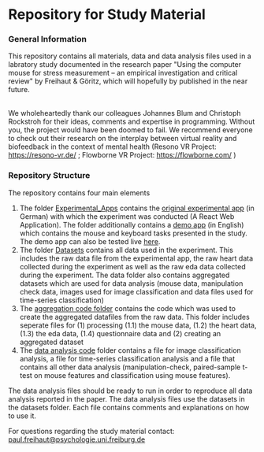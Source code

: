 # Repository for Study Material

<h3> General Information </h3>
This repository contains all materials, data and data analysis files used in a labratory study documented in the research paper "Using the computer mouse for stress measurement – an empirical investigation and critical review" by Freihaut & Göritz, which will hopefully by published in the near future.</br></br>

We wholeheartedly thank our colleagues Johannes Blum and Christoph Rockstroh for their ideas, comments and expertise in programming. Without you, the project would have been doomed to fail. We recommend everyone to check out their research on the interplay between virtual reality and biofeedback in the context of mental health (Resono VR Project: https://resono-vr.de/ ; Flowborne VR Project: https://flowborne.com/ )

<h3>Repository Structure</h3>
The repository contains four main elements

1. The folder <a href="https://github.com/Freihaut/Study_files_LabExperiment_19_Freihaut_-_Goeritz/tree/master/Experimental_Apps">Experimental_Apps</a> contains the <a href="https://github.com/Freihaut/Study_files_LabExperiment_19_Freihaut_-_Goeritz/tree/master/Experimental_Apps/labstudy-19">original experimental app</a> (in German) with which the experiment was conducted (A React Web Application). The folder additionally contains a <a href="https://github.com/Freihaut/Study_files_LabExperiment_19_Freihaut_-_Goeritz/tree/master/Experimental_Apps/task_overview">demo app</a> (in English) which contains the mouse and keyboard tasks presented in the study. The demo app can also be tested live <a target="_blank" rel="noopener noreferrer" href="https://task-demo-app.web.app/">here</a>.
2. The folder <a href="https://github.com/Freihaut/Study_files_LabExperiment_19_Freihaut_-_Goeritz/tree/master/Datasets">Datasets</a> contains all data used in the experiment. This includes the raw data file from the experimental app, the raw heart data collected during the experiment as well as the raw eda data collected during the experiment. The data folder also contains aggregated datasets which are used for data analysis (mouse data, manipulation check data, images used for image classification and data files used for time-series classification)
3. The <a href="https://github.com/Freihaut/Study_files_LabExperiment_19_Freihaut_-_Goeritz/tree/master/Data_Aggregation_Code">aggregation code folder</a> contains the code which was used to create the aggregated datafiles from the raw data. This folder includes seperate files for (1) processing (1.1) the mouse data, (1.2) the heart data, (1.3) the eda data, (1.4) questionnaire data and (2) creating an aggregated dataset
  4. The <a href="https://github.com/Freihaut/Study_files_LabExperiment_19_Freihaut_-_Goeritz/tree/master/Data_Analysis_Code">data analysis code</a> folder contains a file for image classification analysis, a file for time-series classification analysis and a file that contains all other data analysis (manipulation-check, paired-sample t-test on mouse features and classification using mouse features).

The data analysis files should be ready to run in order to reproduce all data analysis reported in the paper. The data analysis files use the datasets in the datasets folder. Each file contains comments and explanations on how to use it.

For questions regarding the study material contact: paul.freihaut@psychologie.uni.freiburg.de
